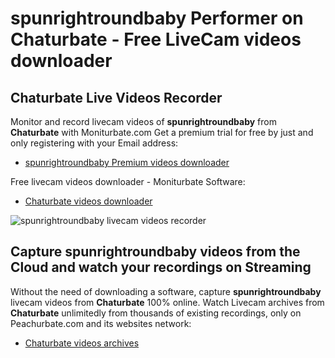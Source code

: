 # spunrightroundbaby Performer on Chaturbate - Free LiveCam videos downloader

## Chaturbate Live Videos Recorder

Monitor and record livecam videos of **spunrightroundbaby** from **Chaturbate** with Moniturbate.com
Get a premium trial for free by just and only registering with your Email address:
* [spunrightroundbaby Premium videos downloader](https://moniturbate.com/request-demo-licence-key.html)

Free livecam videos downloader - Moniturbate Software:
* [Chaturbate videos downloader](https://moniturbate.com/moniturbate-download-software.html)

![spunrightroundbaby livecam videos recorder](https://peachurnet.com/templates/moniturbate-software.png)


## Capture spunrightroundbaby videos from the Cloud and watch your recordings on Streaming

Without the need of downloading a software, capture **spunrightroundbaby** livecam videos from **Chaturbate** 100% online.
Watch Livecam archives from **Chaturbate** unlimitedly from thousands of existing recordings, only on Peachurbate.com and its websites network:
* [Chaturbate videos archives](https://peachurnet.com/)